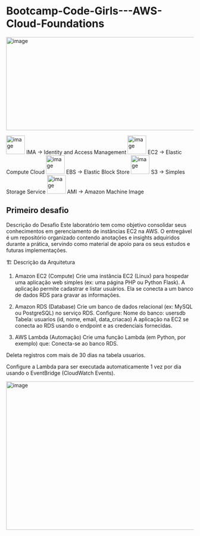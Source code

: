 # Bootcamp-Code-Girls---AWS-Cloud-Foundations
<img width="900" height="250" alt="image" src="https://github.com/user-attachments/assets/4b72ec13-405f-4370-afa7-f19befc3e709" />

<img width="50" height="50" alt="image" src="https://github.com/user-attachments/assets/60be57a8-3053-4ede-b757-01a82a4dc10a" /> IMA -> Identity and Access Management 
<img width="50" height="50" alt="image" src="https://github.com/user-attachments/assets/46f8d8e3-e549-411d-998a-9a78152fe30d" /> EC2 -> Elastic Compute Cloud 
<img width="50" height="50" alt="image" src="https://github.com/user-attachments/assets/70b1f1f4-26e7-4e5c-a1b9-e240338d779b" /> EBS -> Elastic Block Store 
<img width="50" height="50" alt="image" src="https://github.com/user-attachments/assets/be49f31e-5eed-4b8c-95e0-559e6436934c" /> S3 -> Simples Storage Service 
<img width="50" height="50" alt="image" src="https://github.com/user-attachments/assets/6e20a4e9-00a1-468e-9eff-2333706854d5" /> AMI -> Amazon Machine Image 



## Primeiro desafio 
Descrição do Desafio
Este laboratório tem como objetivo consolidar seus conhecimentos em gerenciamento de instâncias EC2 na AWS. O entregável é um repositório organizado contendo anotações e insights adquiridos durante a prática, servindo como material de apoio para os seus estudos e futuras implementações.

🏗️ Descrição da Arquitetura
1. Amazon EC2 (Compute)
Crie uma instância EC2 (Linux) para hospedar uma aplicação web simples (ex: uma página PHP ou Python Flask).
A aplicação permite cadastrar e listar usuários.
Ela se conecta a um banco de dados RDS para gravar as informações.

2. Amazon RDS (Database)
Crie um banco de dados relacional (ex: MySQL ou PostgreSQL) no serviço RDS.
Configure:
Nome do banco: usersdb
Tabela: usuarios (id, nome, email, data_criacao)
A aplicação na EC2 se conecta ao RDS usando o endpoint e as credenciais fornecidas.

3. AWS Lambda (Automação)
Crie uma função Lambda (em Python, por exemplo) que:
Conecta-se ao banco RDS.

Deleta registros com mais de 30 dias na tabela usuarios.

Configure a Lambda para ser executada automaticamente 1 vez por dia usando o EventBridge (CloudWatch Events).


<img width="730" height="398" alt="image" src="https://github.com/user-attachments/assets/242c5fd2-af6b-41a0-ab6c-0012fdc7812e" />

